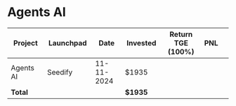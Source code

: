 # Agents AI



<table data-full-width="true"><thead><tr><th width="152">Project</th><th width="138">Launchpad</th><th width="132">Date</th><th width="133">Invested</th><th width="176">Return TGE (100%)</th><th>PNL</th><th></th></tr></thead><tbody><tr><td>Agents AI</td><td>Seedify</td><td>11-11-2024</td><td>$1935</td><td></td><td></td><td></td></tr><tr><td><strong>Total</strong></td><td></td><td></td><td><strong>$1935</strong></td><td></td><td></td><td></td></tr></tbody></table>

